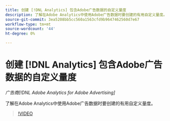 ```yaml
---
title: 创建 [!DNL Analytics] 包含Adobe广告数据的自定义量度
description: 了解在Adobe Analytics中使用Adobe广告数据时要创建的有用自定义量度。
source-git-commit: 3ea5208bb5cc560a1563cfd9b9647462560d7e67
workflow-type: tm+mt
source-wordcount: '44'
ht-degree: 0%

---
```


# 创建 [!DNL Analytics] 包含Adobe广告数据的自定义量度

*广告商[!DNL Adobe Analytics for Adobe Advertising]*

了解在Adobe Analytics中使用Adobe广告数据时要创建的有用自定义量度。

>[!VIDEO](https://video.tv.adobe.com/v/33919)
